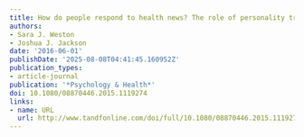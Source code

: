 ```yaml
---
title: How do people respond to health news? The role of personality traits
authors:
- Sara J. Weston
- Joshua J. Jackson
date: '2016-06-01'
publishDate: '2025-08-08T04:41:45.160952Z'
publication_types:
- article-journal
publication: '*Psychology & Health*'
doi: 10.1080/08870446.2015.1119274
links:
- name: URL
  url: http://www.tandfonline.com/doi/full/10.1080/08870446.2015.1119274
---
```

